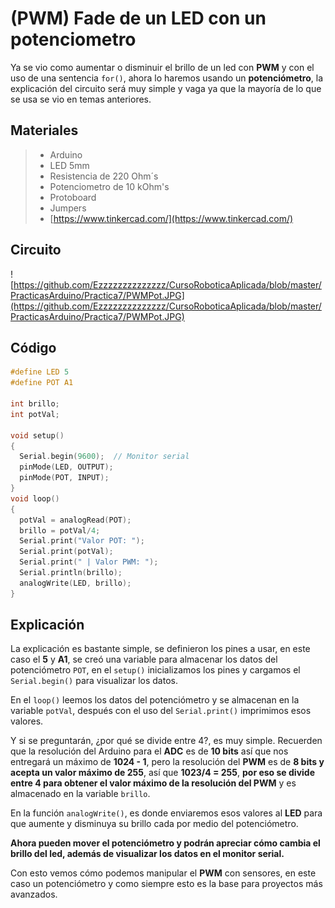 # (PWM) Fade de un LED con un potenciometro

Ya se vio como aumentar o disminuir el brillo de un led con **PWM** y con el uso de una sentencia ``for()``, ahora lo haremos usando un **potenciómetro**, la explicación del circuito será muy simple y vaga ya que la mayoría de lo que se usa se vio en temas anteriores.

## Materiales
> - Arduino
> - LED 5mm 
> - Resistencia de 220 Ohm´s
> - Potenciometro de 10 kOhm's
> - Protoboard
> - Jumpers
> - [https://www.tinkercad.com/](https://www.tinkercad.com/)

## Circuito
![https://github.com/Ezzzzzzzzzzzzzz/CursoRoboticaAplicada/blob/master/PracticasArduino/Practica7/PWMPot.JPG](https://github.com/Ezzzzzzzzzzzzzz/CursoRoboticaAplicada/blob/master/PracticasArduino/Practica7/PWMPot.JPG)

## Código
```c 
#define LED 5
#define POT A1

int brillo;
int potVal;

void setup()
{
  Serial.begin(9600);  // Monitor serial
  pinMode(LED, OUTPUT);
  pinMode(POT, INPUT);
}
void loop()
{
  potVal = analogRead(POT);
  brillo = potVal/4;
  Serial.print("Valor POT: ");
  Serial.print(potVal);
  Serial.print(" | Valor PWM: ");
  Serial.println(brillo); 
  analogWrite(LED, brillo);
}
```

## Explicación
La explicación es bastante simple, se definieron los pines a usar, en este caso el **5** y **A1**, se creó una variable para almacenar los datos del potenciómetro ``POT``, en el ``setup()`` inicializamos los pines y cargamos el ``Serial.begin()`` para visualizar los datos.

En el ``loop()`` leemos los datos del potenciómetro y se almacenan en la variable ``potVal``, después con el uso del ``Serial.print()`` imprimimos esos valores. 

Y si se preguntarán, ¿por qué se divide entre 4?, es muy simple. Recuerden que la resolución del Arduino para el **ADC** es de **10 bits** así que nos entregará un máximo de **1024 - 1**, pero la resolución del **PWM** es de **8 bits y acepta un valor máximo de 255**, así que **1023/4 = 255**, **por eso se divide entre 4 para obtener el valor máximo de la resolución del PWM** y es almacenado en la variable ``brillo``. 

En la función ``analogWrite()``, es donde enviaremos esos valores al **LED** para que aumente y disminuya su brillo cada por medio del potenciómetro.

**Ahora pueden mover el potenciómetro y podrán apreciar cómo cambia el brillo del led, además de visualizar los datos en el monitor serial.**

Con esto vemos cómo podemos manipular el **PWM** con sensores, en este caso un potenciómetro y como siempre esto es la base para proyectos más avanzados.
<!--stackedit_data:
eyJoaXN0b3J5IjpbLTE1Mjk5NDY0MzUsLTEzODI2MzY1OTldfQ
==
-->
